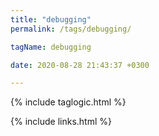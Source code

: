 ```yaml
---
title: "debugging"
permalink: /tags/debugging/

tagName: debugging

date: 2020-08-28 21:43:37 +0300

---
```


{% include taglogic.html %}

{% include links.html %}
